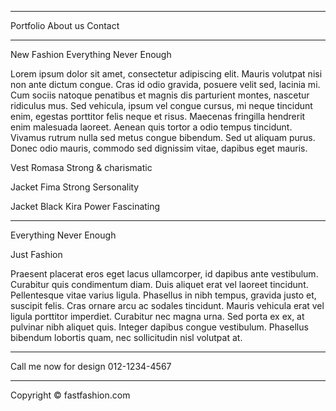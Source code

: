 <!-- *** HEADER *** -->
______________

 Portfolio
 About us
 Contact




<!-- **** Portfolio **** -->
___________________
New Fashion Everything Never Enough

Lorem ipsum dolor sit amet, consectetur adipiscing elit. Mauris volutpat nisi non ante dictum congue. Cras id odio gravida, posuere velit sed, lacinia mi. Cum sociis natoque penatibus et magnis dis parturient montes, nascetur ridiculus mus. Sed vehicula, ipsum vel congue cursus, mi neque tincidunt enim, egestas porttitor felis neque et risus. Maecenas fringilla hendrerit enim malesuada laoreet. Aenean quis tortor a odio tempus tincidunt. Vivamus rutrum nulla sed metus congue bibendum. Sed ut aliquam purus. Donec odio mauris, commodo sed dignissim vitae, dapibus eget mauris.


<!-- **** Gallery **** -->

Vest Romasa 
Strong & charismatic


Jacket Fima
Strong Sersonality


Jacket Black Kira 
Power Fascinating




<!-- **** About **** -->
_______________
Everything Never Enough

Just Fashion

Praesent placerat eros eget lacus ullamcorper, id dapibus ante vestibulum. Curabitur quis condimentum diam. Duis aliquet erat vel laoreet tincidunt. Pellentesque vitae varius ligula. Phasellus in nibh tempus, gravida justo et, suscipit felis. Cras ornare arcu ac sodales tincidunt. Mauris vehicula erat vel ligula porttitor imperdiet. Curabitur nec magna urna. Sed porta ex ex, at pulvinar nibh aliquet quis. Integer dapibus congue vestibulum. Phasellus bibendum lobortis quam, nec sollicitudin nisl volutpat at.



<!-- **** Contact **** -->
_________________
Call me now for design
012-1234-4567



<!-- **** Footer **** -->
________________
Copyright © fastfashion.com